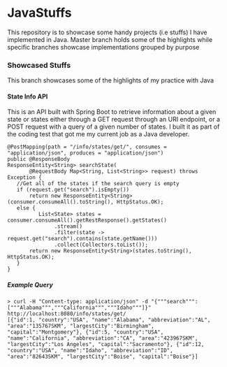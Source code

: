 # JavaStuffs

This repository is to showcase some handy projects (i.e stuffs) I have implemented in Java. Master branch holds
some of the highlights while specific branches showcase implementations grouped by purpose

### Showcased Stuffs

This branch showcases some of the highlights of my practice with Java

#### State Info API

 This is an API built with Spring Boot to retrieve information about a given state or states
 either through a GET request through an URI endpoint, or a POST request with a query of
 a given number of states. I built it as part of the coding test that got me my current job
 as a Java developer.

 ```
 @PostMapping(path = "/info/states/get/", consumes = "application/json", produces = "application/json")
public @ResponseBody
ResponseEntity<String> searchState(
        @RequestBody Map<String, List<String>> request) throws Exception {  
    //Get all of the states if the search query is empty
    if (request.get("search").isEmpty())
        return new ResponseEntity<String>(consumer.consumeAll().toString(), HttpStatus.OK);
    else {
           List<State> states = consumer.consumeAll().getRestResponse().getStates()
                .stream()
                .filter(state -> request.get("search").contains(state.getName()))
                .collect(Collectors.toList());
        return new ResponseEntity<String>(states.toString(), HttpStatus.OK);
    }
}
```

##### Example Query

```
> curl -H "Content-type: application/json" -d "{"""search""":["""Alabama""","""California""","""Idaho"""]}" http://localhost:8080/info/states/get/  
[{"id":1, "country":"USA", "name":"Alabama", "abbreviation":"AL", "area":"135767SKM", "largestCity":"Birmingham", "capital":"Montgomery"}, {"id":5, "country":"USA", "name":"California", "abbreviation":"CA", "area":"423967SKM", "largestCity":"Los Angeles", "capital":"Sacramento"}, {"id":12, "country":"USA", "name":"Idaho", "abbreviation":"ID", "area":"82643SKM", "largestCity":"Boise", "capital":"Boise"}]
```
